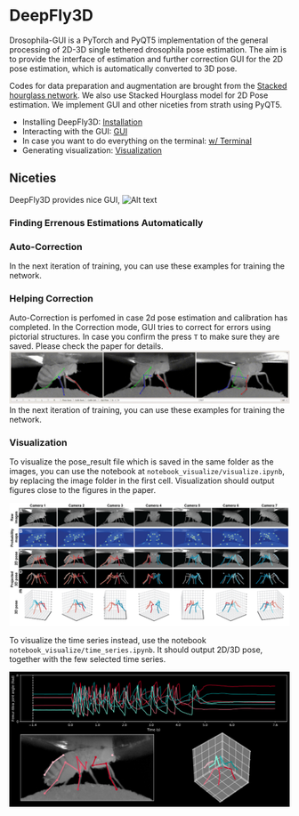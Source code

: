# DeepFly3D


Drosophila-GUI is a PyTorch and PyQT5 implementation of the general processing of 2D-3D single tethered drosophila pose estimation. The aim is to provide the interface of estimation and further correction GUI for the 2D pose estimation, which is automatically converted to 3D pose.

Codes for data preparation and augmentation are brought from the [Stacked hourglass network](https://github.com/anewell/pose-hg-train).  We also use Stacked Hourglass model for 2D Pose estimation. We implement GUI and other niceties from strath using PyQT5.

* Installing DeepFly3D: [Installation](https://github.com/NeLy-EPFL/DeepFly3D/blob/master/docs/install.md)
* Interacting with the GUI:  [GUI](https://github.com/NeLy-EPFL/DeepFly3D/blob/master/docs/gui.md)
* In case you want to do everything on the terminal: [w/ Terminal](https://github.com/NeLy-EPFL/DeepFly3D/blob/master/docs/terminal.md)
* Generating visualization: [Visualization](https://github.com/NeLy-EPFL/DeepFly3D/blob/master/docs/visual.md)

## Niceties
DeepFly3D provides nice GUI, 
![Alt text](images/gui.gif?raw=true "Title")


### Finding Errenous Estimations Automatically

### Auto-Correction
In the next iteration of training, you can use these examples for training the network.
### Helping Correction
Auto-Correction is perfomed in case 2d pose estimation and calibration has completed. In the Correction mode, GUI tries to correct for errors using pictorial structures. In case you confirm the press ```T``` to make sure they are saved. Please check the paper for details.
![Alt text](images/correction.gif?raw=true "Title")
In the next iteration of training, you can use these examples for training the network.

### Visualization
To visualize the pose_result file which is saved in the same folder as the images, you can use the notebook at ```notebook_visualize/visualize.ipynb```, by replacing the image folder in the first cell. Visualization should output figures close to the figures in the paper.

<img src="images/pose3D.png" width="960">

To visualize the time series instead, use the notebook ```notebook_visualize/time_series.ipynb```. It should output 2D/3D pose, together with the few selected time series.

<img src="images/time_series.png" width="960">
